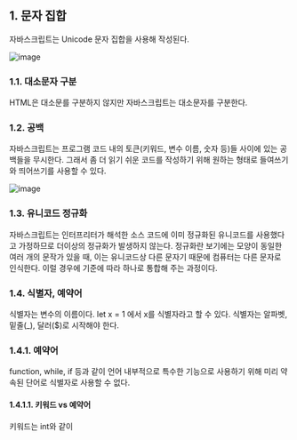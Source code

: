 ## 1. 문자 집합
자바스크립트는 Unicode 문자 집합을 사용해 작성된다.

![image](https://user-images.githubusercontent.com/39623897/104831663-4f303a00-58ce-11eb-86c4-153851718397.png)

### 1.1. 대소문자 구분
HTML은 대소문를 구분하지 않지만 자바스크립트는 대소문자를 구분한다. 

### 1.2. 공백
자바스크립트는 프로그램 코드 내의 토큰(키워드, 변수 이름, 숫자 등)들 사이에 있는 공백들을 무시한다. 그래서 좀 더 읽기 쉬운 코드를 작성하기 위해
원하는 형태로 들여쓰기와 띄어쓰기를 사용할 수 있다.

![image](https://user-images.githubusercontent.com/39623897/104833768-8ad30000-58de-11eb-9834-cac83de91bb6.png)

### 1.3. 유니코드 정규화
자바스크립트는 인터프리터가 해석한 소스 코드에 이미 정규화된 유니코드를 사용했다고 가정하므로 더이상의 정규화가 발생하지 않는다.
정규화란 보기에는 모양이 동일한 여러 개의 문작가 있을 때, 이는 유니코드상 다른 문자기 때문에 컴퓨터는 다른 문자로 인식한다. 이럴 경우에 
기준에 따라 하나로 통합해 주는 과정이다.

### 1.4. 식별자, 예약어
식별자는 변수의 이름이다. let x = 1 에서 x를 식별자라고 할 수 있다. 식별자는 알파벳, 밑줄(_), 달러($)로 시작해야 한다.

### 1.4.1. 예약어
function, while, if 등과 같이 언어 내부적으로 특수한 기능으로 사용하기 위해 미리 약속된 단어로 식별자로 사용할 수 없다.
#### 1.4.1.1. 키워드 vs 예약어
키워드는 int와 같이 
